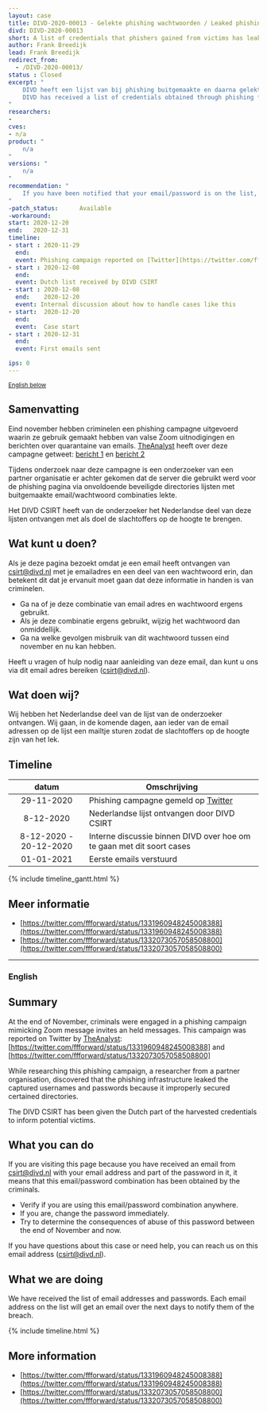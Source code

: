 ```yaml
---
layout: case
title: DIVD-2020-00013 - Gelekte phishing wachtwoorden / Leaked phishing credentials
divd: DIVD-2020-00013
short: A list of credentials that phishers gained from victims has leaked and has been recoved.
author: Frank Breedijk
lead: Frank Breedijk
redirect_from:
  - /DIVD-2020-00013/
status : Closed
excerpt: "
	DIVD heeft een lijst van bij phishing buitgemaakte en daarna gelekte email en wachtwoorden van een partner ontvangen /
	DIVD has received a list of credentials obtained through phishing from a partner.
"
researchers:
-
cves:
- n/a
product: "
	n/a
"
versions: "
	n/a
"
recommendation: "
	If you have been notified that your email/password is on the list, change and stop using this particular password.
"
-patch_status:	 	Available
-workaround:		
start: 2020-12-20
end:   2020-12-31
timeline:
- start : 2020-11-29 
  end: 
  event: Phishing campaign reported on [Twitter](https://twitter.com/ffforward/status/1331960948245008388)
- start : 2020-12-08 
  end: 
  event: Dutch list received by DIVD CSIRT
- start : 2020-12-08
  end:    2020-12-20
  event: Internal discussion about how to handle cases like this
- start:  2020-12-20
  end:
  event:  Case start
- start : 2020-12-31 
  end: 
  event: First emails sent

ips: 0
---
```

<p>
	<small><a href='{{ page.url }}#english'>English below</a></small>
</p>

## Samenvatting

Eind november hebben criminelen een phishing campagne uitgevoerd waarin ze gebruik gemaakt hebben van valse Zoom uitnodigingen en berichten over quarantaine van emails. [TheAnalyst](https://twitter.com/ffforward/) heeft over deze campagne getweet: [bericht 1](https://twitter.com/ffforward/status/1331960948245008388) en  [bericht 2](https://twitter.com/ffforward/status/1332073057058508800)

Tijdens onderzoek naar deze campagne is een onderzoeker van een partner organisatie er achter gekomen dat de server die gebruikt werd voor de phishing pagina via onvoldoende beveiligde directories lijsten met buitgemaakte email/wachtwoord combinaties lekte.

Het DIVD CSIRT heeft van de onderzoeker het Nederlandse deel van deze lijsten ontvangen met als doel de slachtoffers op de hoogte te brengen.

## Wat kunt u doen?

Als je deze pagina bezoekt omdat je een email heeft ontvangen van csirt@divd.nl met je emailadres en een deel van een wachtwoord erin, dan betekent dit dat je ervanuit moet gaan dat deze informatie in handen is van criminelen.

* Ga na of je deze combinatie van email adres en wachtwoord ergens gebruikt.
* Als je deze combinatie ergens gebruikt, wijzig het wachtwoord dan onmiddellijk.
* Ga na welke gevolgen misbruik van dit wachtwoord tussen eind november en nu kan hebben.

Heeft u vragen of hulp nodig naar aanleiding van deze email, dan kunt u ons via dit email adres bereiken (csirt@divd.nl).

## Wat doen wij?

Wij hebben het Nederlandse deel van de lijst van de onderzoeker ontvangen. Wij gaan, in de komende dagen,  aan ieder van de email adressen op de lijst een mailtje sturen zodat de slachtoffers op de hoogte zijn van het lek.


## Timeline

| datum | Omschrijving |
|:-----:|-------------|
| 29-11-2020 | Phishing campagne gemeld op [Twitter](https://twitter.com/ffforward/status/1331960948245008388) |
| 8-12-2020 | Nederlandse lijst ontvangen door DIVD CSIRT |
| 8-12-2020 - 20-12-2020 | Interne discussie binnen DIVD over hoe om te gaan met dit soort cases |
| 01-01-2021 | Eerste emails verstuurd |

{% include timeline_gantt.html %}

## Meer informatie
* [https://twitter.com/ffforward/status/1331960948245008388](https://twitter.com/ffforward/status/1331960948245008388)
* [https://twitter.com/ffforward/status/1332073057058508800](https://twitter.com/ffforward/status/1332073057058508800)

<hr>

### English

## Summary

At the end of November, criminals were engaged in a phishing campaign mimicking Zoom message invites an held messages. This campaign was reported on Twitter by [TheAnalyst](https://twitter.com/ffforward/): [https://twitter.com/ffforward/status/1331960948245008388] and [https://twitter.com/ffforward/status/1332073057058508800]

While researching this phishing campaign, a researcher from a partner organisation, discovered that the phishing infrastructure leaked the captured usernames and passwords because it improperly secured certained directories.

The DIVD CSIRT has been given the Dutch part of the harvested credentials to inform potential victims.

## What you can do

If you are visiting this page because you have received an email from csirt@divd.nl with your email address and part of the password in it, it means that this email/password combination has been obtained by the criminals.

* Verify if you are using this email/password combination anywhere.
* If you are, change the password immediately.
* Try to determine the consequences of abuse of this password between the end of November and now.

If you have questions about this case or need help, you can reach us on this email address (csirt@divd.nl).

## What we are doing

We have received the list of email addresses and passwords. Each email address on the list will get an email over the next days to notify them of the breach.


{% include timeline.html %}

## More information
* [https://twitter.com/ffforward/status/1331960948245008388](https://twitter.com/ffforward/status/1331960948245008388)
* [https://twitter.com/ffforward/status/1332073057058508800](https://twitter.com/ffforward/status/1332073057058508800)
